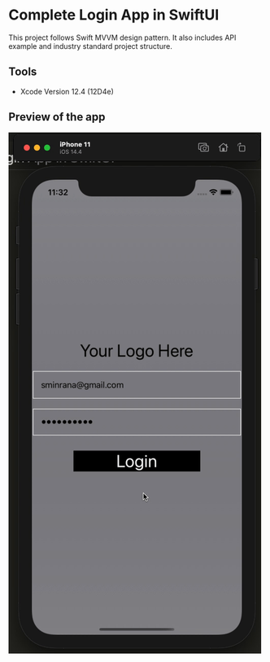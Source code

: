 # Complete Login App in SwiftUI

This project follows Swift MVVM design pattern. It also includes API example and industry standard project structure.

## Tools
* Xcode Version 12.4 (12D4e)

## Preview of the app
![Preview](https://raw.githubusercontent.com/sminrana/swiftui-login/main/app_preview.gif)
